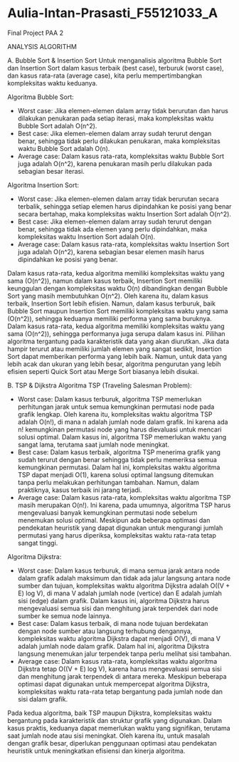 # Aulia-Intan-Prasasti_F55121033_A

Final Project PAA 2

ANALYSIS ALGORITHM

A. Bubble Sort & Insertion Sort
Untuk menganalisis algoritma Bubble Sort dan Insertion Sort dalam kasus terbaik (best case), terburuk (worst case), dan kasus rata-rata (average case), kita perlu mempertimbangkan kompleksitas waktu keduanya.

Algoritma Bubble Sort:
- Worst case: Jika elemen-elemen dalam array tidak berurutan dan harus dilakukan penukaran pada setiap iterasi, maka kompleksitas waktu Bubble Sort adalah O(n^2).
- Best case: Jika elemen-elemen dalam array sudah terurut dengan benar, sehingga tidak perlu dilakukan penukaran, maka kompleksitas waktu Bubble Sort adalah O(n).
- Average case: Dalam kasus rata-rata, kompleksitas waktu Bubble Sort juga adalah O(n^2), karena penukaran masih perlu dilakukan pada sebagian besar iterasi.

Algoritma Insertion Sort:
- Worst case: Jika elemen-elemen dalam array tidak berurutan secara terbalik, sehingga setiap elemen harus dipindahkan ke posisi yang benar secara bertahap, maka kompleksitas waktu Insertion Sort adalah O(n^2).
- Best case: Jika elemen-elemen dalam array sudah terurut dengan benar, sehingga tidak ada elemen yang perlu dipindahkan, maka kompleksitas waktu Insertion Sort adalah O(n).
- Average case: Dalam kasus rata-rata, kompleksitas waktu Insertion Sort juga adalah O(n^2), karena sebagian besar elemen masih harus dipindahkan ke posisi yang benar.

Dalam kasus rata-rata, kedua algoritma memiliki kompleksitas waktu yang sama (O(n^2)), namun dalam kasus terbaik, Insertion Sort memiliki keunggulan dengan kompleksitas waktu O(n) dibandingkan dengan Bubble Sort yang masih membutuhkan O(n^2). Oleh karena itu, dalam kasus terbaik, Insertion Sort lebih efisien.
Namun, dalam kasus terburuk, baik Bubble Sort maupun Insertion Sort memiliki kompleksitas waktu yang sama (O(n^2)), sehingga keduanya memiliki performa yang sama buruknya.
Dalam kasus rata-rata, kedua algoritma memiliki kompleksitas waktu yang sama (O(n^2)), sehingga performanya juga serupa dalam kasus ini.
Pilihan algoritma tergantung pada karakteristik data yang akan diurutkan. Jika data hampir terurut atau memiliki jumlah elemen yang sangat sedikit, Insertion Sort dapat memberikan performa yang lebih baik. Namun, untuk data yang lebih acak dan ukuran yang lebih besar, algoritma pengurutan yang lebih efisien seperti Quick Sort atau Merge Sort biasanya lebih disukai.

B. TSP & Dijkstra
Algoritma TSP (Traveling Salesman Problem):

- Worst case:
    Dalam kasus terburuk, algoritma TSP memerlukan perhitungan jarak untuk semua kemungkinan permutasi node pada grafik lengkap. Oleh karena itu, kompleksitas waktu algoritma TSP adalah O(n!), di mana n adalah jumlah node dalam grafik. Ini karena ada n! kemungkinan permutasi node yang harus dievaluasi untuk mencari solusi optimal. Dalam kasus ini, algoritma TSP memerlukan waktu yang sangat lama, terutama saat jumlah node meningkat.
- Best case:
    Dalam kasus terbaik, algoritma TSP menerima grafik yang sudah terurut dengan benar sehingga tidak perlu memeriksa semua kemungkinan permutasi. Dalam hal ini, kompleksitas waktu algoritma TSP dapat menjadi O(1), karena solusi optimal langsung ditemukan tanpa perlu melakukan perhitungan tambahan. Namun, dalam praktiknya, kasus terbaik ini jarang terjadi.
- Average case:
    Dalam kasus rata-rata, kompleksitas waktu algoritma TSP masih merupakan O(n!). Ini karena, pada umumnya, algoritma TSP harus mengevaluasi banyak kemungkinan permutasi node sebelum menemukan solusi optimal. Meskipun ada beberapa optimasi dan pendekatan heuristik yang dapat digunakan untuk mengurangi jumlah permutasi yang harus diperiksa, kompleksitas waktu rata-rata tetap sangat tinggi.

Algoritma Dijkstra:

- Worst case:
    Dalam kasus terburuk, di mana semua jarak antara node dalam grafik adalah maksimum dan tidak ada jalur langsung antara node sumber dan tujuan, kompleksitas waktu algoritma Dijkstra adalah O((V + E) log V), di mana V adalah jumlah node (vertice) dan E adalah jumlah sisi (edge) dalam grafik. Dalam kasus ini, algoritma Dijkstra harus mengevaluasi semua sisi dan menghitung jarak terpendek dari node sumber ke semua node lainnya.
- Best case:
    Dalam kasus terbaik, di mana node tujuan berdekatan dengan node sumber atau langsung terhubung dengannya, kompleksitas waktu algoritma Dijkstra dapat menjadi O(V), di mana V adalah jumlah node dalam grafik. Dalam hal ini, algoritma Dijkstra langsung menemukan jalur terpendek tanpa perlu melihat sisi tambahan.
- Average case:
    Dalam kasus rata-rata, kompleksitas waktu algoritma Dijkstra tetap O((V + E) log V), karena harus mengevaluasi semua sisi dan menghitung jarak terpendek di antara mereka. Meskipun beberapa optimasi dapat digunakan untuk mempercepat algoritma Dijkstra, kompleksitas waktu rata-rata tetap bergantung pada jumlah node dan sisi dalam grafik.

Pada kedua algoritma, baik TSP maupun Dijkstra, kompleksitas waktu bergantung pada karakteristik dan struktur grafik yang digunakan. Dalam kasus praktis, keduanya dapat memerlukan waktu yang signifikan, terutama saat jumlah node atau sisi meningkat. Oleh karena itu, untuk masalah dengan grafik besar, diperlukan penggunaan optimasi atau pendekatan heuristik untuk meningkatkan efisiensi dan kinerja algoritma.
